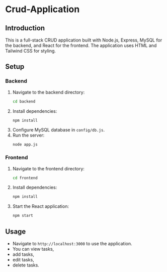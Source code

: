 # Crud-Application

## Introduction
This is a full-stack CRUD application built with Node.js, Express, MySQL for the backend, and React for the frontend. The application uses HTML and Tailwind CSS for styling.

## Setup

### Backend
1. Navigate to the backend directory:
    ```bash
    cd backend
    ```
2. Install dependencies:
    ```bash
    npm install
    ```
3. Configure MySQL database in `config/db.js`.
4. Run the server:
    ```bash
    node app.js
    ```

### Frontend
1. Navigate to the frontend directory:
    ```bash
    cd frontend
    ```
2. Install dependencies:
    ```bash
    npm install
    ```
3. Start the React application:
    ```bash
    npm start
    ```

## Usage
- Navigate to `http://localhost:3000` to use the application.
- You can view tasks,
- add tasks,
- edit tasks,
- delete tasks.
